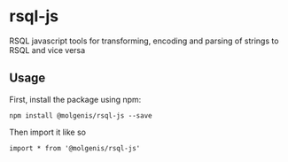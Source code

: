 # rsql-js
RSQL javascript tools for transforming, encoding and parsing of strings to RSQL and vice versa

## Usage

First, install the package using npm:

    npm install @molgenis/rsql-js --save

Then import it like so
    
    import * from '@molgenis/rsql-js'